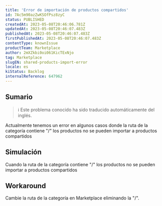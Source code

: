 ```yaml
---
title: 'Error de importación de productos compartidos'
id: 7Ac5m90azZwKSOfPsz8zyC
status: PUBLISHED
createdAt: 2023-05-08T20:46:06.781Z
updatedAt: 2023-05-08T20:46:07.483Z
publishedAt: 2023-05-08T20:46:07.483Z
firstPublishedAt: 2023-05-08T20:46:07.483Z
contentType: knownIssue
productTeam: Marketplace
author: 2mXZkbi0oi061KicTExNjo
tag: Marketplace
slugEN: shared-products-import-error
locale: es
kiStatus: Backlog
internalReference: 647962
---
```


## Sumario

>ℹ️ Este problema conocido ha sido traducido automáticamente del inglés.


Actualmente tenemos un error en algunos casos donde la ruta de la categoría contiene "/" los productos no se pueden importar a productos compartidos



##

## Simulación


Cuando la ruta de la categoría contiene "/" los productos no se pueden importar a productos compartidos




## Workaround


Cambie la ruta de la categoría en Marketplace eliminando la "/".





